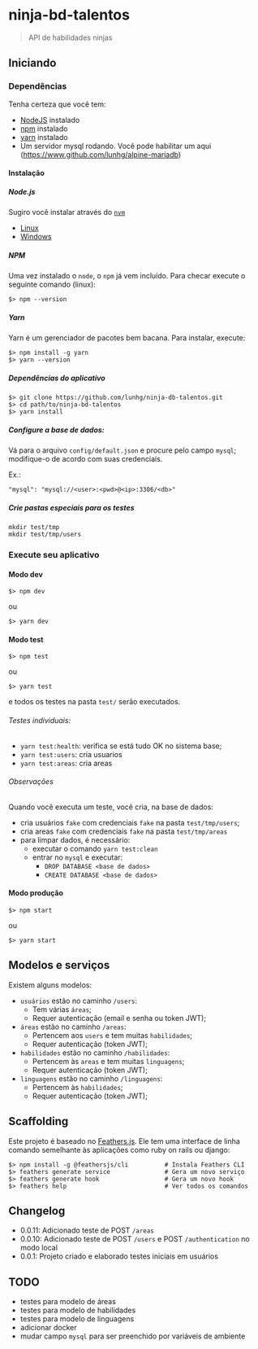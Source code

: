 # ninja-bd-talentos

> API de habilidades ninjas

## Iniciando

### Dependências

Tenha certeza que você tem:

* [NodeJS](https://nodejs.org/) instalado
* [npm](https://www.npmjs.com/) instalado
* [yarn](https://www.yarnpkg.com) instalado
* Um servidor mysql rodando. Você pode habilitar um aqui (https://www.github.com/lunhg/alpine-mariadb)

#### Instalação

##### Node.js

Sugiro você instalar através do [`nvm`](https://github.com/search?utf8=%E2%9C%93&q=nvm)

* [Linux](https://github.com/nvm-sh/nvm)
* [Windows](https://github.com/coreybutler/nvm-windows)

##### NPM

Uma vez instalado o `node`, o `npm` já vem incluído. Para checar execute o seguinte comando (linux):

    $> npm --version

##### Yarn

Yarn é um gerenciador de pacotes bem bacana. Para instalar, execute:

    $> npm install -g yarn
    $> yarn --version
    
##### Dependências do aplicativo

    $> git clone https://github.com/lunhg/ninja-db-talentos.git
    $> cd path/to/ninja-bd-talentos
    $> yarn install

##### Configure a base de dados:

Vá para o arquivo `config/default.json` e procure pelo campo `mysql`; modifique-o de acordo com suas credenciais.

Ex.:

    "mysql": "mysql://<user>:<pwd>@<ip>:3306/<db>"

##### Crie pastas especiais para os testes

    mkdir test/tmp
    mkdir test/tmp/users
    
    
### Execute seu aplicativo

#### Modo dev

    $> npm dev
    
ou

    $> yarn dev
    
#### Modo test

    $> npm test
   
ou

    $> yarn test 
  
e todos os testes na pasta `test/` serão executados.

###### Testes individuais:

* `yarn test:health`: verifica se está tudo OK no sistema base;
* `yarn test:users`: cria usuarios
* `yarn test:areas`: cria areas

###### Observações

Quando você executa um teste, você cria, na base de dados:

* cria usuários `fake` com credenciais `fake` na pasta `test/tmp/users`;
* cria areas `fake` com credenciais `fake` na pasta `test/tmp/areas`
* para limpar dados, é necessário:
  * executar o comando `yarn test:clean`
  * entrar no `mysql` e executar:
    * `DROP DATABASE <base de dados>`
    * `CREATE DATABASE <base de dados>`


#### Modo produção

    $> npm start

ou

    $> yarn start

## Modelos e serviços

Existem alguns modelos:

* `usuários` estão no caminho `/users`:
  * Tem várias `áreas`;
  * Requer autenticação (email e senha ou token JWT);
* `áreas` estão no caminho `/areas`:
  * Pertencem aos `users` e tem muitas `habilidades`;
  * Requer autenticação (token JWT);
* `habilidades` estão no caminho `/habilidades`:
  * Pertencem às `areas` e tem muitas `linguagens`;
  * Requer autenticação (token JWT);
* `linguagens` estão no caminho `/linguagens`:
  * Pertencem às `habilidades`;
  * Requer autenticação (token JWT);


## Scaffolding

Este projeto é baseado no [Feathers.js](https://docs.feathersjs.com). Ele tem uma interface de linha comando semelhante às aplicações como ruby on rails ou django:

```
$> npm install -g @feathersjs/cli          # Instala Feathers CLI
$> feathers generate service               # Gera um novo serviço
$> feathers generate hook                  # Gera um novo hook
$> feathers help                           # Ver todos os comandos
```

## Changelog

  - 0.0.11: Adicionado teste de POST `/areas`
  - 0.0.10: Adicionado teste de POST `/users` e POST `/authentication` no modo local
  - 0.0.1: Projeto criado e elaborado testes iniciais em usuários
  
## TODO

  - testes para modelo de áreas
  - testes para modelo de habilidades
  - testes para modelo de linguagens
  - adicionar docker
  - mudar campo `mysql` para ser preenchido por variáveis de ambiente
